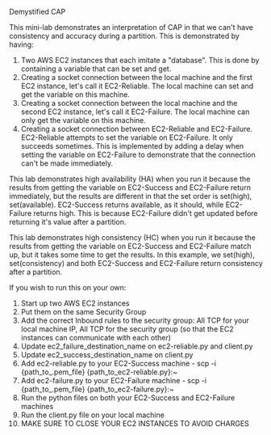 Demystified CAP

This mini-lab demonstrates an interpretation of CAP in that we can't have consistency and accuracy during a partition. This is demonstrated by having:

1) Two AWS EC2 instances that each imitate a "database". This is done by containing a variable that can be set and get.
2) Creating a socket connection between the local machine and the first EC2 instance, let's call it EC2-Reliable. The local machine can set and get the variable on this machine.
3) Creating a socket connection between the local machine and the second EC2 instance, let's call it EC2-Failure. The local machine can only get the variable on this machine.
4) Creating a socket connection between EC2-Reliable and EC2-Failure. EC2-Reliable attempts to set the variable on EC2-Failure. It only succeeds sometimes. This is implemented by adding a delay when setting the variable on EC2-Failure to demonstrate that the connection can't be made immediately.

This lab demonstrates high availability (HA) when you run it because the results from getting the variable on EC2-Success and EC2-Failure return immediately, but the results are different in that the set order is set(high), set(available). EC2-Success returns available, as it should, while EC2-Failure returns high. This is because EC2-Failure didn't get updated before returning it's value after a partition.

This lab demonstrates high consistency (HC) when you run it because the results from getting the variable on EC2-Success and EC2-Failure match up, but it takes some time to get the results. In this example, we set(high), set(consistency) and both EC2-Success and EC2-Failure return consistency after a partition.

If you wish to run this on your own:
1) Start up two AWS EC2 instances
2) Put them on the same Security Group
3) Add the correct Inbound rules to the security group: All TCP for your local machine IP, All TCP for the security group (so that the EC2 instances can communicate with each other)
4) Update ec2_failure_destination_name on ec2-reliable.py and client.py
5) Update ec2_success_destination_name on client.py
6) Add ec2-reliable.py to your EC2-Success machine - scp -i {path_to_.pem_file} {path_to_ec2-reliable.py}:~
7) Add ec2-failure.py to your EC2-Failure machine - scp -i {path_to_.pem_file} {path_to_ec2-failure.py}:~
8) Run the python files on both your EC2-Success and EC2-Failure machines
9) Run the client.py file on your local machine
10) MAKE SURE TO CLOSE YOUR EC2 INSTANCES TO AVOID CHARGES